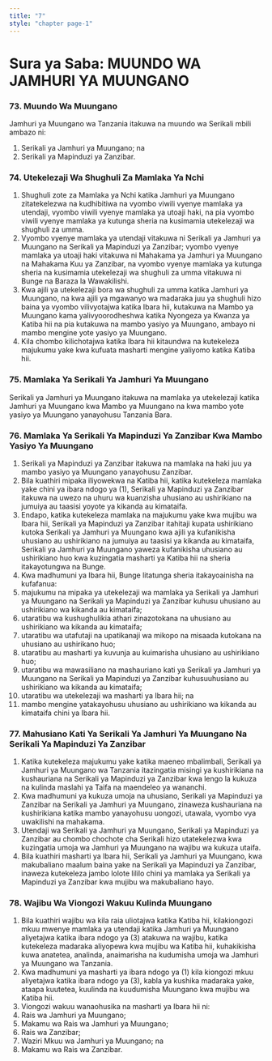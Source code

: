 ```yaml
---
title: "7"
style: "chapter page-1"
---
```


# Sura ya Saba: MUUNDO WA JAMHURI YA MUUNGANO


### 73. Muundo Wa Muungano
Jamhuri ya Muungano wa Tanzania itakuwa na muundo wa Serikali mbili ambazo ni:
  1. Serikali ya Jamhuri ya Muungano; na
  2. Serikali ya Mapinduzi ya Zanzibar.

### 74. Utekelezaji Wa Shughuli Za Mamlaka Ya Nchi
1. Shughuli zote za Mamlaka ya Nchi katika Jamhuri ya Muungano zitatekelezwa na kudhibitiwa na vyombo viwili vyenye mamlaka ya utendaji, vyombo viwili vyenye mamlaka ya utoaji haki, na pia vyombo viwili vyenye mamlaka ya kutunga sheria na kusimamia utekelezaji wa shughuli za umma.
2. Vyombo vyenye mamlaka ya utendaji vitakuwa ni Serikali ya Jamhuri ya Muungano na Serikali ya Mapinduzi ya Zanzibar; vyombo vyenye mamlaka ya utoaji haki vitakuwa ni Mahakama ya Jamhuri ya Muungano na Mahakama Kuu ya Zanzibar, na vyombo vyenye mamlaka ya kutunga sheria na kusimamia utekelezaji wa shughuli za umma vitakuwa ni Bunge na Baraza la Wawakilishi.
3. Kwa ajili ya utekelezaji bora wa shughuli za umma katika Jamhuri ya Muungano, na kwa ajili ya mgawanyo wa madaraka juu ya shughuli hizo baina ya vyombo vilivyotajwa katika Ibara hii, kutakuwa na Mambo ya Muungano kama yalivyoorodheshwa katika Nyongeza ya Kwanza ya Katiba hii na pia kutakuwa na mambo yasiyo ya Muungano, ambayo ni mambo mengine yote yasiyo ya Muungano.
4. Kila chombo kilichotajwa katika Ibara hii kitaundwa na kutekeleza majukumu yake kwa kufuata masharti mengine yaliyomo katika Katiba hii.

### 75. Mamlaka Ya Serikali Ya Jamhuri Ya Muungano
Serikali ya Jamhuri ya Muungano itakuwa na mamlaka ya utekelezaji katika Jamhuri ya Muungano kwa Mambo ya Muungano na kwa mambo yote yasiyo ya Muungano yanayohusu Tanzania Bara.

### 76. Mamlaka Ya Serikali Ya Mapinduzi Ya Zanzibar Kwa Mambo Yasiyo Ya Muungano
1. Serikali ya Mapinduzi ya Zanzibar itakuwa na mamlaka na haki juu ya mambo yasiyo ya Muungano yanayohusu Zanzibar.
2. Bila kuathiri mipaka iliyowekwa na Katiba hii, katika kutekeleza mamlaka yake chini ya ibara ndogo ya (1), Serikali ya Mapinduzi ya Zanzibar itakuwa na uwezo na uhuru wa kuanzisha uhusiano au ushirikiano na jumuiya au taasisi yoyote ya kikanda au kimataifa.
3. Endapo, katika kutekeleza mamlaka na majukumu yake kwa mujibu wa Ibara hii, Serikali ya Mapinduzi ya Zanzibar itahitaji kupata ushirikiano kutoka Serikali ya Jamhuri ya Muungano kwa ajili ya kufanikisha uhusiano au ushirikiano na jumuiya au taasisi ya kikanda au kimataifa, Serikali ya Jamhuri ya Muungano yaweza kufanikisha uhusiano au ushirikiano huo kwa kuzingatia masharti ya Katiba hii na sheria itakayotungwa na Bunge.
4. Kwa madhumuni ya Ibara hii, Bunge litatunga sheria itakayoainisha na kufafanua:
  1. majukumu na mipaka ya utekelezaji wa mamlaka ya Serikali ya Jamhuri ya Muungano na Serikali ya Mapinduzi ya Zanzibar kuhusu uhusiano au ushirikiano wa kikanda au kimataifa;
  1. utaratibu wa kushughulikia athari zinazotokana na uhusiano au ushirikiano wa kikanda au kimataifa;
  1. utaratibu wa utafutaji na upatikanaji wa mikopo na misaada kutokana na uhusiano au ushirikano huo;
  1. utaratibu au masharti ya kuvunja au kuimarisha uhusiano au ushirikiano huo;
  1. utaratibu wa mawasiliano na mashauriano kati ya Serikali ya Jamhuri ya Muungano na Serikali ya Mapinduzi ya Zanzibar kuhusuuhusiano au ushirikiano wa kikanda au kimataifa;
  1. utaratibu wa utekelezaji wa masharti ya Ibara hii; na
  1. mambo mengine yatakayohusu uhusiano au ushirikiano wa kikanda au kimataifa chini ya Ibara hii.

### 77. Mahusiano Kati Ya Serikali Ya Jamhuri Ya Muungano Na Serikali Ya Mapinduzi Ya Zanzibar
1. Katika kutekeleza majukumu yake katika maeneo mbalimbali, Serikali ya Jamhuri ya Muungano wa Tanzania itazingatia misingi ya kushirikiana na kushauriana na Serikali ya Mapinduzi ya Zanzibar kwa lengo la kukuza na kulinda maslahi ya Taifa na maendeleo ya wananchi.
1. Kwa madhumuni ya kukuza umoja na uhusiano, Serikali ya Mapinduzi ya Zanzibar na Serikali ya Jamhuri ya Muungano, zinaweza kushauriana na kushirikiana katika mambo yanayohusu uongozi, utawala, vyombo vya uwakilishi na mahakama.
1. Utendaji wa Serikali ya Jamhuri ya Muungano, Serikali ya Mapinduzi ya Zanzibar au chombo chochote cha Serikali hizo utatekelezwa kwa kuzingatia umoja wa Jamhuri ya Muungano na wajibu wa kukuza utaifa.
1. Bila kuathiri masharti ya Ibara hii, Serikali ya Jamhuri ya Muungano, kwa makubaliano maalum baina yake na Serikali ya Mapinduzi ya Zanzibar, inaweza kutekeleza jambo lolote lililo chini ya mamlaka ya Serikali ya Mapinduzi ya Zanzibar kwa mujibu wa makubaliano hayo.

### 78. Wajibu Wa Viongozi Wakuu Kulinda Muungano
1. Bila kuathiri wajibu wa kila raia uliotajwa katika Katiba hii, kilakiongozi mkuu mwenye mamlaka ya utendaji katika Jamhuri ya Muungano aliyetajwa katika ibara ndogo ya (3) atakuwa na wajibu, katika kutekeleza madaraka aliyopewa kwa mujibu wa Katiba hii, kuhakikisha kuwa anatetea, analinda, anaimarisha na kudumisha umoja wa Jamhuri ya Muungano wa Tanzania.
1. Kwa madhumuni ya masharti ya ibara ndogo ya (1) kila kiongozi mkuu aliyetajwa katika ibara ndogo ya (3), kabla ya kushika madaraka yake, ataapa kuutetea, kuulinda na kuudumisha Muungano kwa mujibu wa Katiba hii.
1. Viongozi wakuu wanaohusika na masharti ya Ibara hii ni:
  1. Rais wa Jamhuri ya Muungano;
  1. Makamu wa Rais wa Jamhuri ya Muungano;
  1. Rais wa Zanzibar;
  1. Waziri Mkuu wa Jamhuri ya Muungano; na
  1. Makamu wa Rais wa Zanzibar.
